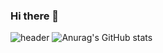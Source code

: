 ### Hi there 👋
![header](https://capsule-render.vercel.app/api?type=wave&color=auto&height=300&section=header&text=capsule%20render&fontSize=90)
![Anurag's GitHub stats](https://github-readme-stats.vercel.app/api?username=cho4u4o&show_icons=true&theme=radical)
